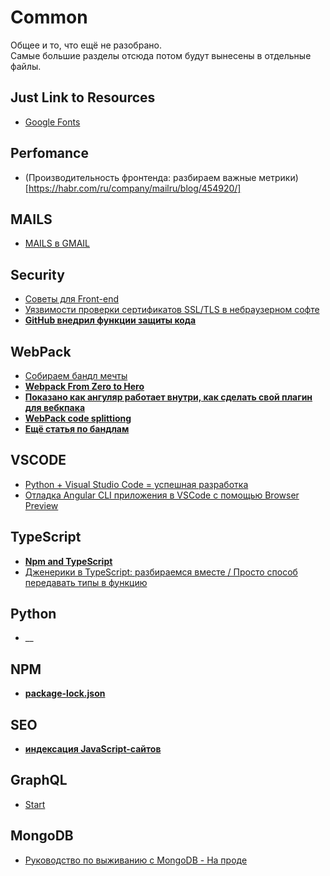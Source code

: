 # Common
Общее и то, что ещё не разобрано.  
Самые большие разделы отсюда потом будут вынесены в отдельные файлы.

## Just Link to Resources
- [Google Fonts](https://fonts.google.com/)


## Perfomance
- (Производительность фронтенда: разбираем важные метрики)[https://habr.com/ru/company/mailru/blog/454920/]


## MAILS  
- [MAILS в GMAIL](https://developers.google.com/gmail/design/css) 

## Security  
- [Советы для Front-end](https://habr.com/ru/post/445932/)
- [Уязвимости проверки сертификатов SSL/TLS в небраузерном софте](https://habr.com/ru/post/454856/)
- [**GitHub внедрил функции защиты кода**](https://infostart.ru/journal/news/tekhnologii/github-vnedril-novye-funktsii-zashchity-koda-razrabotchikov_1069880/)


## WebPack  
- [Собираем бандл мечты](https://habr.com/ru/company/oleg-bunin/blog/433324/)
- [**Webpack From Zero to Hero**](https://tech.olx.com/webpack-from-zero-to-hero-cf1b77b852c9)
- [**Показано как ангуляр работает внутри, как сделать свой плагин для вебкпака**](https://blog.angularindepth.com/having-fun-with-angular-and-typescript-transformers-2c2296845c56)
- [**WebPack code splittiong**](https://ultimatecourses.com/blog/lazy-loading-angular-code-splitting-webpack)
- [**Ещё статья по бандлам**](https://medium.com/@adamrackis/vendor-and-code-splitting-in-webpack-2-6376358f1923)


## VSCODE  
- [Python + Visual Studio Code = успешная разработка](https://proglib.io/p/python-vscode/)
- [Отладка Angular CLI приложения в VSCode с помощью Browser Preview](https://habr.com/ru/company/iponweb/blog/443574/)


## TypeScript
- [**Npm and TypeScript**](https://medium.com/@freek_mencke/how-to-write-node-js-applications-in-typescript-a54af696f66)
- [Дженерики в TypeScript: разбираемся вместе / Просто способ передавать типы в функцию](https://habr.com/ru/post/455473/)



## Python 
- __


## NPM
- [**package-lock.json**](https://hackernoon.com/do-i-really-need-package-lock-json-file-321ce29e7d2c)


## SEO
- [**индексация JavaScript-сайтов**](https://vc.ru/seo/69857-seo-test-indeksaciya-javascript-saytov)


## GraphQL  
- [Start](https://levelup.gitconnected.com/getting-started-with-graphql-its-pretty-easy-3ea803426298)


## MongoDB
- [Руководство по выживанию с MongoDB - На проде](https://habr.com/ru/company/oleg-bunin/blog/454748/)

## 